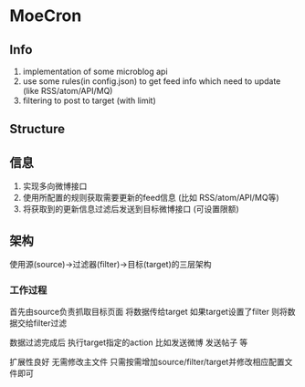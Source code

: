 MoeCron
=========

Info
-----------

1. implementation of some microblog api
2. use some rules(in config.json) to get feed info which need to update (like RSS/atom/API/MQ)
3. filtering to post to target (with limit)

Structure
-----------


信息
-----------

1. 实现多向微博接口
2. 使用所配置的规则获取需要更新的feed信息 (比如 RSS/atom/API/MQ等)
3. 将获取到的更新信息过滤后发送到目标微博接口 (可设置限额)


架构
-----------

使用源(source)->过滤器(filter)->目标(target)的三层架构

### 工作过程

首先由source负责抓取目标页面 将数据传给target 如果target设置了filter 则将数据交给filter过滤

数据过滤完成后 执行target指定的action 比如发送微博 发送帖子 等

扩展性良好 无需修改主文件 只需按需增加source/filter/target并修改相应配置文件即可

